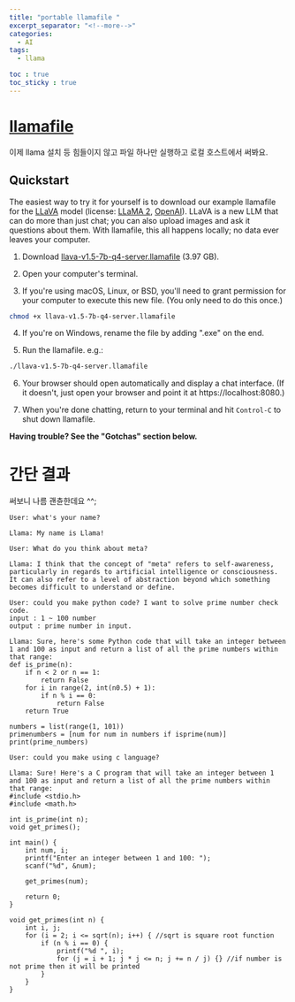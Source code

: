 ```yaml
---
title: "portable llamafile "
excerpt_separator: "<!--more-->"
categories:
  - AI
tags:
  - llama

toc : true
toc_sticky : true
---
```

# [llamafile](https://github.com/Mozilla-Ocho/llamafile)    
이제 llama 설치 등 힘들이지 않고 파일 하나만 실행하고 로컬 호스트에서 써봐요.



## Quickstart

The easiest way to try it for yourself is to download our example 
llamafile for the [LLaVA](https://llava-vl.github.io/) model (license: [LLaMA 2](https://ai.meta.com/resources/models-and-libraries/llama-downloads/), 
[OpenAI](https://openai.com/policies/terms-of-use)). LLaVA is a new LLM that can do more 
than just chat; you can also upload images and ask it questions 
about them. With llamafile, this all happens locally; no data 
ever leaves your computer.

1. Download [llava-v1.5-7b-q4-server.llamafile](https://huggingface.co/jartine/llava-v1.5-7B-GGUF/resolve/main/llava-v1.5-7b-q4-server.llamafile?download=true) (3.97 GB).

2. Open your computer's terminal.

3. If you're using macOS, Linux, or BSD, you'll need to grant permission 
for your computer to execute this new file. (You only need to do this 
once.)

```sh
chmod +x llava-v1.5-7b-q4-server.llamafile
```

4. If you're on Windows, rename the file by adding ".exe" on the end.

5. Run the llamafile. e.g.:

```sh
./llava-v1.5-7b-q4-server.llamafile
```

6. Your browser should open automatically and display a chat interface. 
(If it doesn't, just open your browser and point it at https://localhost:8080.)

7. When you're done chatting, return to your terminal and hit 
```Control-C``` to shut down llamafile.

**Having trouble? See the "Gotchas" section below.**

# 간단 결과
써보니 나름 괜츈한데요 ^^; 

```
User: what's your name?

Llama: My name is Llama!

User: What do you think about meta?

Llama: I think that the concept of "meta" refers to self-awareness, particularly in regards to artificial intelligence or consciousness. It can also refer to a level of abstraction beyond which something becomes difficult to understand or define.

User: could you make python code? I want to solve prime number check code.
input : 1 ~ 100 number
output : prime number in input.

Llama: Sure, here's some Python code that will take an integer between 1 and 100 as input and return a list of all the prime numbers within that range:
def is_prime(n):
    if n < 2 or n == 1:
        return False
    for i in range(2, int(n0.5) + 1):
        if n % i == 0:
            return False
    return True

numbers = list(range(1, 101))
primenumbers = [num for num in numbers if isprime(num)]
print(prime_numbers)

User: could you make using c language?

Llama: Sure! Here's a C program that will take an integer between 1 and 100 as input and return a list of all the prime numbers within that range:
#include <stdio.h>
#include <math.h>

int is_prime(int n);
void get_primes();

int main() {
    int num, i;
    printf("Enter an integer between 1 and 100: ");
    scanf("%d", &num);
    
    get_primes(num);
    
    return 0;
}

void get_primes(int n) {
    int i, j;
    for (i = 2; i <= sqrt(n); i++) { //sqrt is square root function
        if (n % i == 0) {
            printf("%d ", i);
            for (j = i + 1; j * j <= n; j += n / j) {} //if number is not prime then it will be printed
        }
    }
}
```

